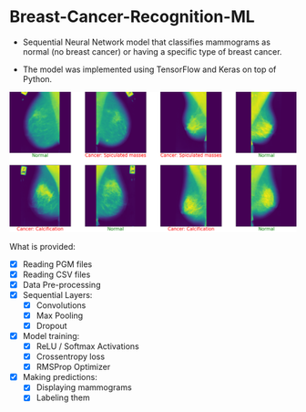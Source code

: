 # Breast-Cancer-Recognition-ML
- Sequential Neural Network model that classifies mammograms as normal (no breast cancer) or having a specific type of breast cancer.

- The model was implemented using TensorFlow and Keras on top of Python.

![Breast Cancer Predictions](./BCR.png)

What is provided:
- [x] Reading PGM files
- [x] Reading CSV files
- [x] Data Pre-processing
- [x] Sequential Layers:
    - [x] Convolutions
    - [x] Max Pooling
    - [x] Dropout
- [x] Model training:
    - [x] ReLU / Softmax Activations
    - [x] Crossentropy loss
    - [x] RMSProp Optimizer
- [x] Making predictions:
    - [x] Displaying mammograms
    - [x] Labeling them